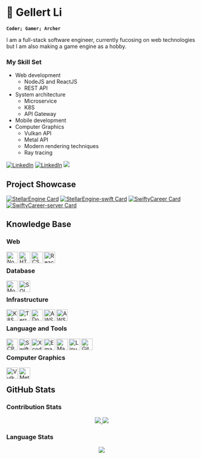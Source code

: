 # :bow_and_arrow: Gellert Li

**`Coder; Gamer; Archer`**

I am a full-stack software engineer, currently fucosing on web technologies but I am also making a game engine as a hobby. 


### My Skill Set
* Web development
  * NodeJS and ReactJS
  * REST API
* System architecture
  * Microservice
  * K8S
  * API Gateway
* Mobile development
* Computer Graphics
  * Vulkan API
  * Metal API
  * Modern rendering techniques
  * Ray tracing

[![LinkedIn](https://img.shields.io/badge/-LinkedIn-0A66C2?logo=linkedin&logoColor=white&style=flat)](https://www.linkedin.com/in/gellert-li-458679a5/)
[![LinkedIn](https://img.shields.io/badge/-Instagram-E4405F?logo=instagram&logoColor=white&style=flat)](https://www.instagram.com/gellertli/)
![](https://komarev.com/ghpvc/?username=gellert5225&style=flat)

## Project Showcase

[![StellarEngine Card](https://github-readme-stats.vercel.app/api/pin/?username=gellert5225&repo=stellarengine&theme=nord)](https://github.com/Gellert5225/StellarEngine)
[![StellarEngine-swift Card](https://github-readme-stats.vercel.app/api/pin/?username=gellert5225&repo=stellarengine-swift&theme=nord)](https://github.com/Gellert5225/StellarEngine-Swift)
[![SwiftyCareer Card](https://github-readme-stats.vercel.app/api/pin/?username=gellert5225&repo=swiftycareer&theme=nord)](https://github.com/Gellert5225/SwiftyCareer)
[![SwiftyCareer-server Card](https://github-readme-stats.vercel.app/api/pin/?username=gellert5225&repo=swiftycareer-web&theme=nord)](https://github.com/Gellert5225/swiftycareer-web)

## Knowledge Base

### Web

<img align="left" alt="Node" height="30px" src="https://img.shields.io/badge/-NodeJS-3b4252?logo=node.js&logoColor=white&style=flat"/>
<img align="left" alt="HTML" height="30px" src="https://img.shields.io/badge/-HTML-3b4252?logo=html5&logoColor=white&style=flat"/>
<img align="left" alt="CSS" height="30px" src="https://img.shields.io/badge/-CSS-3b4252?logo=css3&logoColor=white&style=flat"/>
<img align="left" alt="React" height="30px" src="https://img.shields.io/badge/-React-3b4252?logo=react&logoColor=white&style=flat"/>
<br/>

### Database

<img align="left" alt="Mongo" height="30px" src="https://img.shields.io/badge/-MongoDB-3b4252?logo=mongodb&logoColor=white&style=flat"/>
<img align="left" alt="SQL" height="30px" src="https://img.shields.io/badge/-MySQL-3b4252?logo=mysql&logoColor=white&style=flat"/>
<br/>

### Infrastructure

<img align="left" alt="K8S" height="30px" src="https://img.shields.io/badge/-Kubernetes-3b4252?logo=kubernetes&logoColor=white&style=flat"/>
<img align="left" alt="Terraform" height="30px" src="https://img.shields.io/badge/-Terraform-3b4252?logo=Terraform&logoColor=white&style=flat"/>
<img align="left" alt="Docker" height="30px" src="https://img.shields.io/badge/-Docker-3b4252?logo=Docker&logoColor=white&style=flat"/>
<img align="left" alt="AWS" height="30px" src="https://img.shields.io/badge/-AWS-3b4252?logo=amazon-aws&logoColor=white&style=flat"/>
<img align="left" alt="AWS" height="30px" src="https://img.shields.io/badge/-Nginx-3b4252?logo=nginx&logoColor=white&style=flat"/>
<br/>

### Language and Tools

<img align="left" alt="CPP" height="30px" src="https://img.shields.io/badge/-C++-3b4252?logo=c%2B%2B&logoColor=white&style=flat"/>
<img align="left" alt="Swift" height="30px" src="https://img.shields.io/badge/-Swift-3b4252?logo=swift&logoColor=white&style=flat"/>
<img align="left" alt="Xcode" height="30px" src="https://img.shields.io/badge/-Xcode-3b4252?logo=xcode&logoColor=white&style=flat"/>
<img align="left" alt="Emacs" height="30px" src="https://img.shields.io/badge/-Emacs-3b4252?logo=gnu-emacs&logoColor=white&style=flat"/>
<img align="left" alt="Make" height="30px" src="https://img.shields.io/badge/-Makefile-3b4252?logo=gnu&logoColor=white&style=flat"/>
<img align="left" alt="Linux" height="30px" src="https://img.shields.io/badge/-Linux-3b4252?logo=linux&logoColor=white&style=flat"/>
<img align="left" alt="Git" height="30px" src="https://img.shields.io/badge/-Git-3b4252?logo=git&logoColor=white&style=flat"/>
<br/>

### Computer Graphics

<img align="left" alt="Vulkan" height="30px" src="https://img.shields.io/badge/-Vulkan-3b4252?logo=vulkan&logoColor=white&style=flat"/>
<img align="left" alt="Metal" height="30px" src="https://img.shields.io/badge/-Metal-3b4252?&style=flat"/>

<br/>

## GitHub Stats

### Contribution Stats

<p align="center">
  <a href="#">
    <img src="https://github-readme-stats-gellert.vercel.app/api?username=gellert5225&show_icons=true&theme=nord"/>
    <img src="http://github-readme-streak-stats.herokuapp.com?user=gellert5225&theme=nord"/>
  </a>
</p>

### Language Stats

<p align="center">
  <a href="#">
    <img src="https://github-readme-stats-gellert.vercel.app/api/top-langs/?username=gellert5225&theme=nord&langs_count=5"/>
  </a>
</p>
